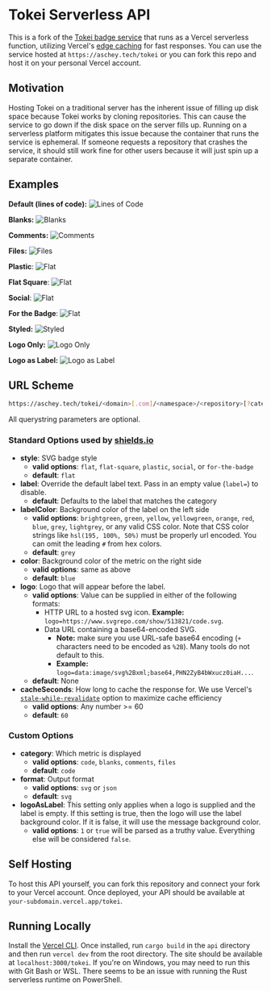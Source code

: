 # Tokei Serverless API

This is a fork of the [Tokei badge service](https://github.com/XAMPPRocky/tokei_rs) that runs as a Vercel serverless function, utilizing Vercel's [edge caching](https://vercel.com/docs/concepts/functions/serverless-functions/edge-caching#) for fast responses. You can use the service hosted at `https://aschey.tech/tokei` or you can fork this repo and host it on your personal Vercel account.

## Motivation

Hosting Tokei on a traditional server has the inherent issue of filling up disk space because Tokei works by cloning repositories. This can cause the service to go down if the disk space on the server fills up. Running on a serverless platform mitigates this issue because the container that runs the service is ephemeral. If someone requests a repository that crashes the service, it should still work fine for other users because it will just spin up a separate container.

## Examples

**Default (lines of code):** ![Lines of Code](https://aschey.tech/tokei/github/aschey/vercel-tokei)

**Blanks:** ![Blanks](https://aschey.tech/tokei/github/aschey/vercel-tokei?category=blanks)

**Comments:** ![Comments](https://aschey.tech/tokei/github/aschey/vercel-tokei?category=comments)

**Files:** ![Files](https://aschey.tech/tokei/github/aschey/vercel-tokei?category=files)

**Plastic**: ![Flat](https://aschey.tech/tokei/github/aschey/vercel-tokei?style=plastic)

**Flat Square**: ![Flat](https://aschey.tech/tokei/github/aschey/vercel-tokei?style=flat-square)

**Social**: ![Flat](https://aschey.tech/tokei/github/aschey/vercel-tokei?style=social)

**For the Badge**: ![Flat](https://aschey.tech/tokei/github/aschey/vercel-tokei?style=for-the-badge)

**Styled:** ![Styled](https://aschey.tech/tokei/github/aschey/vercel-tokei?labelColor=badbe6&color=32a852&style=for-the-badge&logo=https://simpleicons.org/icons/rust.svg)

**Logo Only:** ![Logo Only](https://aschey.tech/tokei/github/aschey/vercel-tokei?color=157c8c&style=for-the-badge&logo=https://simpleicons.org/icons/rust.svg&label=)

**Logo as Label:** ![Logo as Label](https://aschey.tech/tokei/github/aschey/vercel-tokei?color=9b73eb&style=for-the-badge&logo=https://simpleicons.org/icons/rust.svg&label=&logoAsLabel=true&labelColor=dbd3ed)

## URL Scheme

```sh
https://aschey.tech/tokei/<domain>[.com]/<namespace>/<repository>[?category=<category>&format=<format>&style=<style>&labelColor=<labelColor>&color=<color>&label=<label>&logo=<logo>&logoAsLabel=<logoAsLabel>&cacheSeconds=<cacheSeconds>]
```

All querystring parameters are optional.

### Standard Options used by [shields.io](https://shields.io/)

- **style**: SVG badge style
  - **valid options**: `flat`, `flat-square`, `plastic`, `social`, or `for-the-badge`
  - **default**: `flat`
- **label**: Override the default label text. Pass in an empty value (`label=`) to disable.
  - **default**: Defaults to the label that matches the category
- **labelColor**: Background color of the label on the left side
  - **valid options**: `brightgreen`, `green`, `yellow`, `yellowgreen`, `orange`, `red`, `blue`, `grey`, `lightgrey`, or any valid CSS color. Note that CSS color strings like `hsl(195, 100%, 50%)` must be properly url encoded. You can omit the leading `#` from hex colors.
  - **default**: `grey`
- **color**: Background color of the metric on the right side
  - **valid options**: same as above
  - **default**: `blue`
- **logo**: Logo that will appear before the label.
  - **valid options**: Value can be supplied in either of the following formats:
    - HTTP URL to a hosted svg icon. **Example:** `logo=https://www.svgrepo.com/show/513821/code.svg`.
    - Data URL containing a base64-encoded SVG.
      - **Note:** make sure you use URL-safe base64 encoding (`+` characters need to be encoded as `%2B`). Many tools do not default to this.
      - **Example:** `logo=data:image/svg%2Bxml;base64,PHN2ZyB4bWxucz0iaH...`.
  - **default**: None
- **cacheSeconds**: How long to cache the response for. We use Vercel's [`stale-while-revalidate`](https://vercel.com/docs/concepts/functions/serverless-functions/edge-caching#stale-while-revalidate) option to maximize cache efficiency
  - **valid options**: Any number >= 60
  - **default**: `60`

### Custom Options

- **category**: Which metric is displayed
  - **valid options**: `code`, `blanks`, `comments`, `files`
  - **default**: `code`
- **format**: Output format
  - **valid options**: `svg` or `json`
  - **default**: `svg`
- **logoAsLabel**: This setting only applies when a logo is supplied and the label is empty. If this setting is true, then the logo will use the label background color. If it is false, it will use the message background color.
  - **valid options**: `1` or `true` will be parsed as a truthy value. Everything else will be considered `false`.

## Self Hosting

To host this API yourself, you can fork this repository and connect your fork to your Vercel account. Once deployed, your API should be available at `your-subdomain.vercel.app/tokei`.

## Running Locally

Install the [Vercel CLI](https://vercel.com/docs/cli). Once installed, run `cargo build` in the `api` directory and then run `vercel dev` from the root directory. The site should be available at `localhost:3000/tokei`. If you're on Windows, you may need to run this with Git Bash or WSL. There seems to be an issue with running the Rust serverless runtime on PowerShell.
